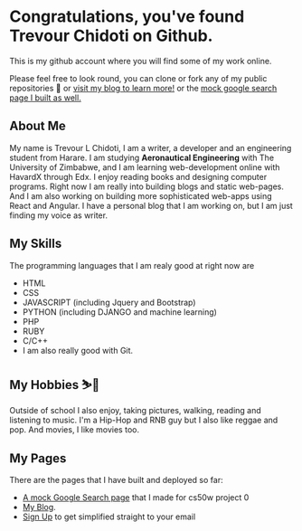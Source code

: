 # Congratulations, you've found Trevour Chidoti on Github. 

This is my github account where you will find some of my work online.

Please feel free to look round, you can clone or fork any of my public repositories 📁 or [visit my blog to learn more!](https://traelincoln.github.io/traelincoln)
or the [mock google search page I built as well.](https://traelincoln.github.io/cs50w-websites)

## About Me
My name is Trevour L Chidoti, I am a writer, a developer and an engineering student from Harare.
I am studying **Aeronautical Engineering** with The University of Zimbabwe, and I am learning web-development online with HavardX through Edx. 
I enjoy reading books and designing computer programs. 
Right now I am really into building blogs and static web-pages. 
And I am also working on building more sophisticated web-apps using React and Angular.
I have a personal blog that I am working on, but I am just finding my voice as writer. 

## My Skills
The programming languages that I am realy good at right now are
  - HTML 
  - CSS
  - JAVASCRIPT (including Jquery and Bootstrap)
  - PYTHON (including DJANGO and machine learning)
  - PHP
  - RUBY
  - C/C++
  - I am also really good with Git.

## My Hobbies ⛷️🎿
Outside of school I also enjoy, taking pictures, walking, reading and listening to music. I'm a Hip-Hop and RNB guy but I also like reggae and pop. And movies, I like movies too.

## My Pages
There are the pages that I have built and deployed so far:
- [A mock Google Search page](https://traelincoln.github.io/cs50w-websites/) that I made for cs50w project 0
- [My Blog](https://traelincoln.github.io/traelincoln).
- [Sign Up](/signup.html) to get simplified straight to your email
